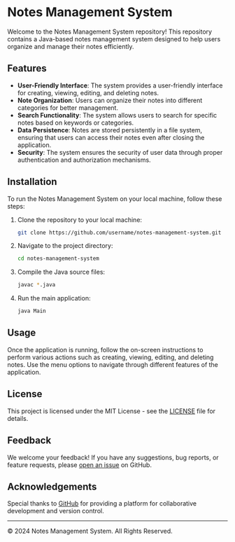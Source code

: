 # Notes Management System

Welcome to the Notes Management System repository! This repository contains a Java-based notes management system designed to help users organize and manage their notes efficiently.

## Features

- **User-Friendly Interface**: The system provides a user-friendly interface for creating, viewing, editing, and deleting notes.
- **Note Organization**: Users can organize their notes into different categories for better management.
- **Search Functionality**: The system allows users to search for specific notes based on keywords or categories.
- **Data Persistence**: Notes are stored persistently in a file system, ensuring that users can access their notes even after closing the application.
- **Security**: The system ensures the security of user data through proper authentication and authorization mechanisms.

## Installation

To run the Notes Management System on your local machine, follow these steps:

1. Clone the repository to your local machine:

    ```bash
    git clone https://github.com/username/notes-management-system.git
    ```

2. Navigate to the project directory:

    ```bash
    cd notes-management-system
    ```

3. Compile the Java source files:

    ```bash
    javac *.java
    ```

4. Run the main application:

    ```bash
    java Main
    ```

## Usage

Once the application is running, follow the on-screen instructions to perform various actions such as creating, viewing, editing, and deleting notes. Use the menu options to navigate through different features of the application.

## License

This project is licensed under the MIT License - see the [LICENSE](LICENSE) file for details.

## Feedback

We welcome your feedback! If you have any suggestions, bug reports, or feature requests, please [open an issue](https://github.com/username/notes-management-system/issues) on GitHub.

## Acknowledgements

Special thanks to [GitHub](https://github.com) for providing a platform for collaborative development and version control.

---
© 2024 Notes Management System. All Rights Reserved.
